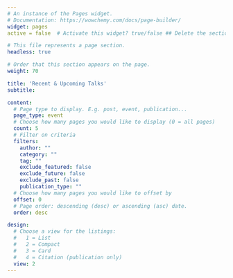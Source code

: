 ```yaml
---
# An instance of the Pages widget.
# Documentation: https://wowchemy.com/docs/page-builder/
widget: pages
active = false  # Activate this widget? true/false ## Delete the sections in content/home/ that you don’t need (or set active to false in their front matter) 

# This file represents a page section.
headless: true

# Order that this section appears on the page.
weight: 70

title: 'Recent & Upcoming Talks'
subtitle:

content:
  # Page type to display. E.g. post, event, publication...
  page_type: event
  # Choose how many pages you would like to display (0 = all pages)
  count: 5
  # Filter on criteria
  filters:
    author: ""
    category: ""
    tag: ""
    exclude_featured: false
    exclude_future: false
    exclude_past: false
    publication_type: ""
  # Choose how many pages you would like to offset by
  offset: 0
  # Page order: descending (desc) or ascending (asc) date.
  order: desc

design:
  # Choose a view for the listings:
  #   1 = List
  #   2 = Compact
  #   3 = Card
  #   4 = Citation (publication only)
  view: 2
---
```

